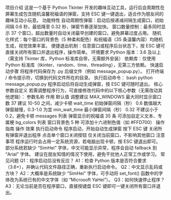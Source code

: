 项目介绍
这是一个基于 Python Tkinter 开发的趣味互动工具，运行后会周期性在屏幕生成包含随机温馨祝福语的弹窗，支持 ESC 键一键退出，适合作为朋友间的趣味互动小玩意。
功能特性
自动周期性弹窗：启动后按递减间隔生成窗口，初始间隔 0.6 秒，最低降至 0.32 秒，弹窗节奏逐渐加快。
窗口数量控制：最多同时显示 37 个窗口，超出数量时自动关闭最早创建的窗口，避免屏幕过度占用。
随机化样式：每个窗口的背景色（5 种柔和配色）和祝福语（35 条温馨内容）均随机生成，视觉效果丰富。
便捷退出机制：任意窗口或程序后台状态下，按 ESC 键可直接关闭所有窗口并退出程序，操作简单。
环境要求
Python 版本：3.6 及以上（需支持 Tkinter 库，Python 标准库自带，无需额外安装）
依赖库：仅使用 Python 标准库（tkinter、random、time、threading），无第三方依赖。
快速启动步骤
将程序代码保存为 .py 后缀文件（例如 message_popup.py）。
打开终端 / 命令提示符，切换到代码文件所在的目录。
执行启动命令：
bash
python message_popup.py
程序启动后将自动生成弹窗，按 ESC 键可随时退出。
核心参数自定义
若需调整程序行为，可直接修改代码中的以下核心参数（无需改动其他逻辑）：
参数名称	作用	默认值	调整建议
MAX_WINDOWS	最大同时显示窗口数	37	建议 10-50 之间，减少卡顿
wait_time	初始弹窗间隔（秒）	0.6	数值越大弹窗越慢，0.3-1.0 为宜
min_wait_time	最小弹窗间隔（秒）	0.32	不建议小于 0.2，避免卡顿
messages 列表	弹窗显示的祝福语	35 条	可添加自定义文本、专属梗
bg_colors 列表	窗口背景色	5 种	可添加十六进制色值（如 #FFD700）
操作指南
操作	效果
执行启动命令	程序启动，开始自动生成弹窗
按下 ESC 键	关闭所有弹窗并退出程序
点击单个窗口关闭按钮	仅关闭当前窗口，不影响其他窗口
注意事项
程序运行时会占用一定系统资源，若电脑出现卡顿，按 ESC 键退出即可。
部分系统若缺少 “SimHei” 字体，中文可能显示异常，程序会自动 fallback 到 “Arial” 字体。
建议在朋友知情的情况下使用，避免干扰他人正常工作或学习。
常见问题
Q1：程序启动后没有反应？
A1：检查 Python 版本是否符合要求（3.6+），并确认代码文件路径正确，重新执行启动命令。
Q2：中文显示乱码或方块？
A2：大概率是系统缺少 “SimHei” 字体，可手动将 set_font() 函数中的字体改为系统已有的中文字体（如 “Microsoft YaHei”）。
Q3：如何快速停止程序？
A3：无论当前是否在程序窗口，直接按键盘 ESC 键即可一键关闭所有窗口并退出。
